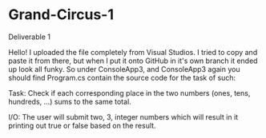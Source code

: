 # Grand-Circus-1
Deliverable 1

Hello! 
I uploaded the file completely from Visual Studios. 
I tried to copy and paste it from there, but when I put it onto GitHub in it's own branch it ended up look all funky.
So under ConsoleApp3, and ConsoleApp3 again you should find Program.cs contain the source code for the task of such:

Task: Check if each corresponding place in the two numbers (ones, tens, hundreds, …) sums to the same total.

I/O: The user will submit two, 3, integer numbers which will result in it printing out true or false based on the result.
